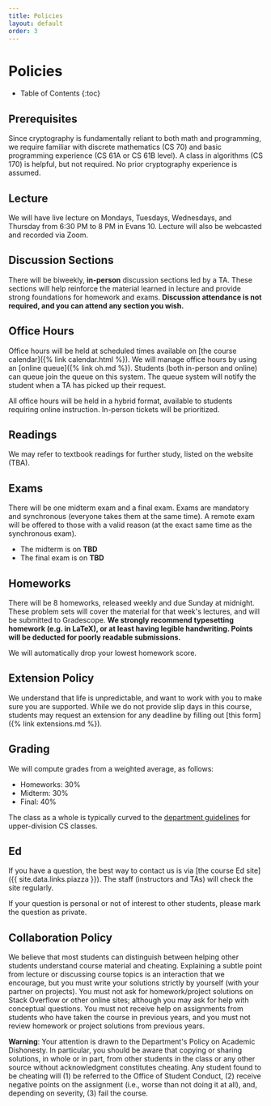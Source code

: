 ```yaml
---
title: Policies
layout: default
order: 3
---
```


# Policies

* Table of Contents
{:toc}

## Prerequisites

Since cryptography is fundamentally reliant to both math and programming, we require familiar with discrete mathematics (CS 70) and basic programming experience (CS 61A or CS 61B level). A class in algorithms (CS 170) is helpful, but not required. No prior cryptography experience is assumed.

## Lecture

We will have live lecture on Mondays, Tuesdays, Wednesdays, and Thursday from 6:30 PM to 8 PM in Evans 10. Lecture will also be webcasted and recorded via Zoom.

## Discussion Sections

There will be biweekly, **in-person** discussion sections led by a TA. These sections will help reinforce the material learned in lecture and provide strong foundations for homework and exams. **Discussion attendance is not required, and you can attend any section you wish.**

## Office Hours

Office hours will be held at scheduled times available on [the course calendar]({% link calendar.html %}). We will manage office hours by using an [online queue]({% link oh.md %}). Students (both in-person and online) can queue join the queue on this system. The queue system will notify the student when a TA has picked up their request.

All office hours will be held in a hybrid format, available to students requiring online instruction. In-person tickets will be prioritized.

## Readings

We may refer to textbook readings for further study, listed on the website (TBA).

## Exams

There will be one midterm exam and a final exam. Exams are mandatory and synchronous (everyone takes them at the same time). A remote exam will be offered to those with a valid reason (at the exact same time as the synchronous exam).

* The midterm is on **TBD**
* The final exam is on **TBD**

## Homeworks

There will be 8 homeworks, released weekly and due Sunday at midnight. These problem sets will cover the material for that week's lectures, and will be submitted to Gradescope. **We strongly recommend typesetting homework (e.g. in LaTeX), or at least having legible handwriting. Points will be deducted for poorly readable submissions.**

We will automatically drop your lowest homework score.

## Extension Policy

We understand that life is unpredictable, and want to work with you to make sure you are supported. While we do not provide slip days in this course, students may request an extension for any deadline by filling out [this form]({% link extensions.md %}).

## Grading

We will compute grades from a weighted average, as follows:

- Homeworks: 30%
- Midterm: 30%
- Final: 40%

The class as a whole is typically curved to the [department guidelines](https://eecs.berkeley.edu/resources/faculty-staff/academic-personnel/grading-guidelines-undergrad) for upper-division CS classes.

## Ed

If you have a question, the best way to contact us is via [the course Ed site]({{ site.data.links.piazza }}). The staff (instructors and TAs) will check the site regularly.

If your question is personal or not of interest to other students, please mark the question as private.

## Collaboration Policy

We believe that most students can distinguish between helping other students understand course material and cheating. Explaining a subtle point from lecture or discussing course topics is an interaction that we encourage, but you must write your solutions strictly by yourself (with your partner on projects). You must not ask for homework/project solutions on Stack Overflow or other online sites; although you may ask for help with conceptual questions. You must not receive help on assignments from students who have taken the course in previous years, and you must not review homework or project solutions from previous years.

**Warning**: Your attention is drawn to the Department's Policy on Academic Dishonesty. In particular, you should be aware that copying or sharing solutions, in whole or in part, from other students in the class or any other source without acknowledgment constitutes cheating. Any student found to be cheating will (1) be referred to the Office of Student Conduct, (2) receive negative points on the assignment (i.e., worse than not doing it at all), and, depending on severity, (3) fail the course.


<!-- ## Inclusivity and Student Climate -->
<!-- TODO: Include a link to the department's Student Climate & Incident Reporting Form: https://docs.google.com/forms/d/e/1FAIpQLSc4NYHdUJ8IzYA1SoiTinWBybGWkj0mfmdnHAeygAxkZajelQ/viewform -->
